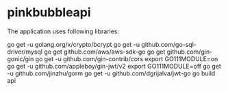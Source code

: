 # pinkbubbleapi

The application uses following libraries:

go get -u golang.org/x/crypto/bcrypt
go get -u github.com/go-sql-driver/mysql
go get github.com/aws/aws-sdk-go
go get github.com/gin-gonic/gin
go get -u github.com/gin-contrib/cors
export GO111MODULE=on
go get -u github.com/appleboy/gin-jwt/v2
export GO111MODULE=off
go get -u github.com/jinzhu/gorm
go get -u github.com/dgrijalva/jwt-go
go build api
